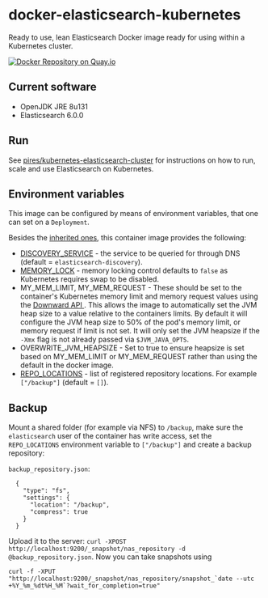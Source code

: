# docker-elasticsearch-kubernetes

Ready to use, lean Elasticsearch Docker image ready for using within a Kubernetes cluster.

[![Docker Repository on Quay.io](https://quay.io/repository/pires/docker-elasticsearch-kubernetes/status "Docker Repository on Quay.io")](https://quay.io/repository/pires/docker-elasticsearch-kubernetes)

## Current software

* OpenJDK JRE 8u131
* Elasticsearch 6.0.0

## Run

See [pires/kubernetes-elasticsearch-cluster](https://github.com/pires/kubernetes-elasticsearch-cluster) for instructions on how to run, scale and use Elasticsearch on Kubernetes.

## Environment variables

This image can be configured by means of environment variables, that one can set on a `Deployment`.

Besides the [inherited ones](https://github.com/pires/docker-elasticsearch#environment-variables), this container image provides the following:

* [DISCOVERY_SERVICE](https://www.elastic.co/guide/en/elasticsearch/reference/current/modules-discovery-zen.html#unicast) - the service to be queried for through DNS (default = `elasticsearch-discovery`).
* [MEMORY_LOCK](https://www.elastic.co/guide/en/elasticsearch/reference/current/important-settings.html#bootstrap.memory_lock) - memory locking control defaults to `false` as Kubernetes requires swap to be disabled.
* MY_MEM_LIMIT, MY_MEM_REQUEST  - These should be set to the container's Kubernetes memory limit and memory request values using the [Downward API ](https://kubernetes.io/docs/tasks/inject-data-application/environment-variable-expose-pod-information/#use-container-fields-as-values-for-environment-variables). This allows the image to automatically set the JVM heap size to a value relative to the containers limits. By default it will configure the JVM heap size to 50% of the pod's memory limit, or memory request if limit is not set. It will only set the JVM heapsize if the `-Xmx` flag is not already passed via `$JVM_JAVA_OPTS`.
* OVERWRITE_JVM_HEAPSIZE - Set to true to ensure heapsize is set based on MY_MEM_LIMIT or MY_MEM_REQUEST rather than using the default in the docker image.
* [REPO_LOCATIONS](https://www.elastic.co/guide/en/elasticsearch/reference/current/modules-snapshots.html#_shared_file_system_repository) - list of registered repository locations. For example `["/backup"]` (default = `[]`).

## Backup
Mount a shared folder (for example via NFS) to `/backup`, make sure the `elasticsearch` user of the container has write access, set the `REPO_LOCATIONS` environment variable to `["/backup"]` and create a backup repository:

`backup_repository.json`:

      {
        "type": "fs",
        "settings": {
          "location": "/backup",
          "compress": true
        }
      }

Upload it to the server: `curl -XPOST http://localhost:9200/_snapshot/nas_repository -d @backup_repository.json`. Now you can take snapshots using

    curl -f -XPUT "http://localhost:9200/_snapshot/nas_repository/snapshot_`date --utc +%Y_%m_%dt%H_%M`?wait_for_completion=true"
